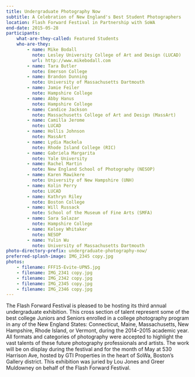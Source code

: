 ```yaml
---
title: Undergraduate Photography Now
subtitle: A Celebration of New England's Best Student Photographers
location: Flash Forward Festival in Partnership with SoWA
end-date: 2015-05-28
participants:
    what-are-they-called: Featured Students
    who-are-they:
        - name: Mike Bodall
          note: Lesley University College of Art and Design (LUCAD)
          url: http://www.mikebodall.com
        - name: Tara Butler
          note: Emerson College
        - name: Brandon Dunning
          note: University of Massachusetts Dartmouth
        - name: Jamie Feiler
          note: Hampshire College
        - name: Abby Hanus
          note: Hampshire College
        - name: Candice Jackson
          note: Massachusetts College of Art and Design (MassArt)
        - name: Camilla Jerome
          note: LUCAD
        - name: Hollis Johnson
          note: MassArt
        - name: Lydia Mackela
          note: Rhode Island College (RIC)
        - name: Gabriela Margarita
          note: Yale University
        - name: Rachel Martin
          note: New England School of Photography (NESOP)
        - name: Karen Mawikere
          note: University of New Hampshire (UNH)
        - name: Kolin Perry
          note: LUCAD
        - name: Kathryn Riley
          note: Boston College
        - name: Will Russack
          note: School of the Museum of Fine Arts (SMFA)
        - name: Sara Salazar
          note: Hampshire College
        - name: Kelsey Whitaker
          note: NESOP
        - name: Yulin Wu
          note: University of Massachusetts Dartmouth
photo-directory-prefix: undergraduate-photography-now/
preferred-splash-image: IMG_2345 copy.jpg
photos:
    - filename: FFF15-Evite-UPN5.jpg
    - filename: IMG_2341 copy.jpg
    - filename: IMG_2342 copy.jpg
    - filename: IMG_2345 copy.jpg
    - filename: IMG_2346 copy.jpg
---
```


The Flash Forward Festival is pleased to be hosting its third annual undergraduate exhibition. This cross section of talent represent some of the best college Juniors and Seniors enrolled in a college photography program in any of the New England States: Connecticut, Maine, Massachusetts, New Hampshire, Rhode Island, or Vermont, during the 2014–2015 academic year. All formats and categories of photography were accepted to highlight the vast talents of these future photography professionals and artists. The work will be on display during the festival and for the month of May at 530 Harrison Ave, hosted by GTI Properties in the heart of SoWa, Boston’s Gallery district. This exhibition was juried by Lou Jones and Greer Muldowney on behalf of the Flash Forward Festival.